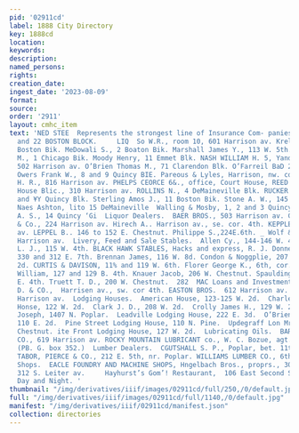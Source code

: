 ```yaml
---
pid: '02911cd'
label: 1888 City Directory
key: 1888cd
location: 
keywords: 
description: 
named_persons: 
rights: 
creation_date: 
ingest_date: '2023-08-09'
format: 
source: 
order: '2911'
layout: cmhc_item
text: 'NED STEE  Represents the strongest line of Insurance Com- panies in the City.  21
  and 22 BOSTON BLOCK.     LIQ  So W.R., room 10, 601 Harrison av. Krell H. P., 1
  Boston Bik. MeDowali S., 2 Boaton Bik. Marshall James Y., 113 W. 5th. MAXWELL JOHN
  M., 1 Chicago Bik. Moody Henry, 11 Emmet Blk. NASH WILLIAM H. 5, Yand 10 Emmet Blk.,
  502 Harrison av. O’Brien Thomas M., 71 Clarendon Blk. O’Farreil BaD 20 Quincy Block.
  Owers Frank W., 8 and 9 Quincy BIE. Pareous & Lyles, Harrison, nw. cor. 4th. Pendery
  H. R., 816 Harrison av. PHELPS CEORCE 6&., office, Court House, REED CLINTON 0 Opera
  House Blic., 310 Harrison av. ROLLINS N., 4 DeMaineville Blk. RUCKER & EWING, 8
  and ¥Y Quincy Blk. Sterling Amos J., 11 Boston Bik. Stone A. W., 145 E. 5th. pear
  Naes Ashton, lito 15 DeMaineville  Walling & Mosby, 1, 2 and 3 Quincy Blk. Weston
  A. S., 14 Quincy ‘Gi  Liquor Dealers.  BAER BROS., 503 Harrison av. Camnitzer M.
  & Co., 224 Harrison av. Hirech A.. Harrison av., se. cor. 4th. KEPPLER E., 603 Harrison
  av. LEPPEL B.. 146 to 152 E. Chestnut. Philippe S.,224E.6th. _ Wolf & Schayer, 416
  Harrison av.  Livery, Feed and Sale Stables.  Allen Cy., 144-146 W. 4th. Barnes
  L. J., 115 W. 4th. BLACK HAWK STABLES, Hacks and express, R. J. Donnen, propr.,
  330 and 312 E. 7th. Brennan James, 116 W. 8d. Condon & Noggplie, 207 and 209 W.
  2d. CURTIS & DAVISON, 11% and 119 W. 6th. Florer George K., 6th, cor. Poplar. Irvine
  William, 127 and 129 B. 4th. Knauer Jacob, 206 W. Chestnut. Spaulding R. B., 114
  E. 4th. Truett T. D., 200 W. Chestnut.  282  MAC Loans and Investments.  CLARK H.
  D. & CO.,  Harrisen av., sw. cor 4th. EASTON BROS.  612 Harrison av. POWELL JAMES,  5i4
  Harrison av.  Lodging Houses.  American House, 123-125 W. 2d.  Charley''s Lodging
  Honse, 122 W. 2d.  Clark J. D., 208 W. 2d.  Crolly James H., 129 W. 2d.  Kendrick
  Joseph, 1407 N. Poplar.  Leadville Lodging House, 222 E. 3d.  O’Brien Joseph A.,
  110 E. 2d.  Pine Street Lodging House, 110 N. Pine.  Updegraff Lon Mrs., 136 W.
  Chestnut. ite Front Lodging House, 127 W. 2d.  Lubricating Oils.  BARRY JAMES &
  CO., 619 Harrison av. ROCKY MOUNTAIN LUBRICANT co., W. C. Bozue, agt., 106 K. 4th,
  (PB. G. box 352.)  Lumber Dealers.  CGUTSHALL S. P., Poplar, bet. 11th and 12th.
  TABOR, PIERCE & CO., 212 E. 5th, nr. Poplar. WILLIAMS LUMBER CO., 6th, cor. Hemtovk.  Machine
  Shops.  EACLE FOUNDRY AND MACHINE SHOPS, Hngelbach Bros., proprs., 308, 310 and
  312 S. Leiter av.     Hayhurst’s Gom’! Restaurant,  106 East Second Street. Open
  Day and Night. '
thumbnail: "/img/derivatives/iiif/images/02911cd/full/250,/0/default.jpg"
full: "/img/derivatives/iiif/images/02911cd/full/1140,/0/default.jpg"
manifest: "/img/derivatives/iiif/02911cd/manifest.json"
collection: directories
---
```

